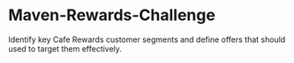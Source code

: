 # Maven-Rewards-Challenge
Identify key Cafe Rewards customer segments and define offers that should used to target them effectively.
